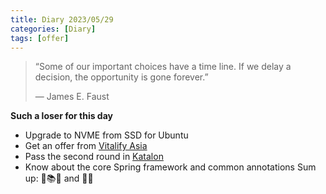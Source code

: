 ```yaml
---
title: Diary 2023/05/29
categories: [Diary]
tags: [offer]
---
```

>“Some of our important choices have a time line. If we delay a decision, the opportunity is gone forever.”
>
> ― James E. Faust
 
**Such a loser for this day**
- Upgrade to NVME from SSD for Ubuntu
- Get an offer from [Vitalify Asia](https://www.vitalify.asia/)
- Pass the second round in [Katalon](https://katalon.com/careers/all-jobs)
- Know about the core Spring framework and common annotations
Sum up: 🚀📚📝 and 📱⏰